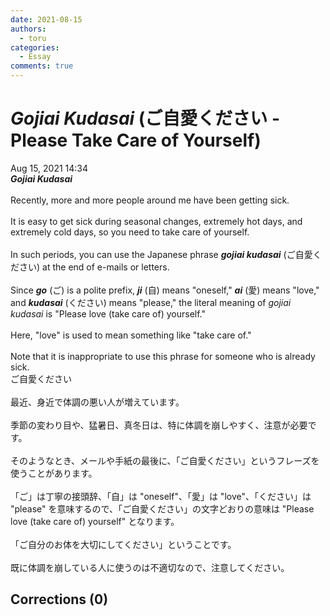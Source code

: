 ```yaml
---
date: 2021-08-15
authors:
  - toru
categories:
  - Essay
comments: true
---
```


# <strong><em>Gojiai Kudasai</strong></em> (ご自愛ください - Please Take Care of Yourself)
<div class="date">Aug 15, 2021 14:34</div>
<div id="post"><div id="body_show_ori">
<strong><em>Gojiai Kudasai</strong></em><br/><br/>Recently, more and more people around me have been getting sick.<br/><br/>It is easy to get sick during seasonal changes, extremely hot days, and extremely cold days, so you need to take care of yourself.<br/><br/>In such periods, you can use the Japanese phrase <strong><em>gojiai kudasai</em></strong> (ご自愛ください) at the end of e-mails or letters.<br/><br/>Since <strong><em>go</em></strong> (ご) is a polite prefix, <strong><em>ji</em></strong> (自) means "oneself," <strong><em>ai</em></strong> (愛) means "love," and <strong><em>kudasai</em></strong> (ください) means "please," the literal meaning of <em>gojiai kudasai</em> is "Please love (take care of) yourself."<br/><br/>Here, "love" is used to mean something like "take care of."<br/><br/>Note that it is inappropriate to use this phrase for someone who is already sick.
</div></div>

<!-- more -->

<div id="post_ja"><div id="body_show_mo">
ご自愛ください<br/><br/>最近、身近で体調の悪い人が増えています。<br/><br/>季節の変わり目や、猛暑日、真冬日は、特に体調を崩しやすく、注意が必要です。<br/><br/>そのようなとき、メールや手紙の最後に、「ご自愛ください」というフレーズを使うことがあります。<br/><br/>「ご」は丁寧の接頭辞、「自」は "oneself"、「愛」は "love"、「ください」は "please" を意味するので、「ご自愛ください」の文字どおりの意味は "Please love (take care of) yourself" となります。<br/><br/>「ご自分のお体を大切にしてください」ということです。<br/><br/>既に体調を崩している人に使うのは不適切なので、注意してください。
</div></div>

## Corrections (0)
